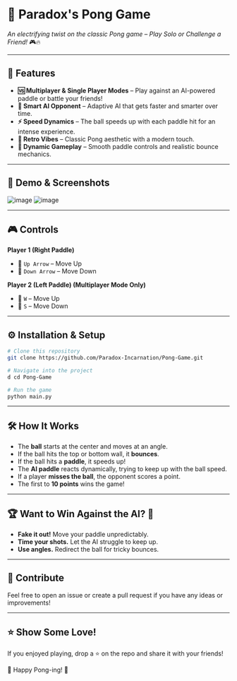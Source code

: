 # 🏓 Paradox's Pong Game

*An electrifying twist on the classic Pong game – Play Solo or Challenge a Friend!* 🎮🔥

---

## 🚀 Features
- **🆚 Multiplayer & Single Player Modes** – Play against an AI-powered paddle or battle your friends!
- **🤖 Smart AI Opponent** – Adaptive AI that gets faster and smarter over time.
- **⚡ Speed Dynamics** – The ball speeds up with each paddle hit for an intense experience.
- **🎨 Retro Vibes** – Classic Pong aesthetic with a modern touch.
- **📏 Dynamic Gameplay** – Smooth paddle controls and realistic bounce mechanics.

---

## 🎥 Demo & Screenshots
![image](https://github.com/user-attachments/assets/3cc839d7-c55d-4b1e-9dcb-b85ca30de882)
![image](https://github.com/user-attachments/assets/138ec749-947f-4436-9639-093512feace6)


---

## 🎮 Controls
**Player 1 (Right Paddle)**
- 🔼 `Up Arrow` – Move Up
- 🔽 `Down Arrow` – Move Down

**Player 2 (Left Paddle) (Multiplayer Mode Only)**
- 🔼 `W` – Move Up
- 🔽 `S` – Move Down

---

## ⚙️ Installation & Setup
```bash
# Clone this repository
git clone https://github.com/Paradox-Incarnation/Pong-Game.git

# Navigate into the project
d cd Pong-Game

# Run the game
python main.py
```

---

## 🛠️ How It Works
- The **ball** starts at the center and moves at an angle.
- If the ball hits the top or bottom wall, it **bounces**.
- If the ball hits a **paddle**, it speeds up!
- The **AI paddle** reacts dynamically, trying to keep up with the ball speed.
- If a player **misses the ball**, the opponent scores a point.
- The first to **10 points** wins the game!

---

## 🏆 Want to Win Against the AI? 🧠
- **Fake it out!** Move your paddle unpredictably.
- **Time your shots.** Let the AI struggle to keep up.
- **Use angles.** Redirect the ball for tricky bounces.

---

## 🤝 Contribute
Feel free to open an issue or create a pull request if you have any ideas or improvements!

---

## ⭐ Show Some Love!
If you enjoyed playing, drop a ⭐ on the repo and share it with your friends!

🚀 Happy Pong-ing! 🎾

